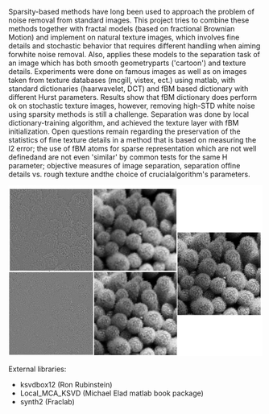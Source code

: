 Sparsity-based methods have long been used to approach the problem of noise removal from standard images.
This project tries to combine these methods together with fractal models
(based on fractional Brownian Motion) and implement on natural texture images, 
which involves fine details and stochastic behavior that requires different handling when aiming forwhite noise removal.
Also, applies these models to the separation task of an image which has both smooth geometryparts ('cartoon') and texture details.
Experiments were done on famous images as well as on images taken from texture databases (mcgill, vistex, ect.) using matlab,
with standard dictionaries (haarwavelet, DCT) and fBM based dictionary with different Hurst parameters. 
Results show that fBM dictionary does perform ok on stochastic texture images, however, 
removing high-STD white noise using sparsity methods is still a challenge. 
Separation was done by local dictionary-training algorithm, and achieved the texture layer with fBM initialization.
Open questions remain regarding the preservation of the statistics of fine texture details
in a method that is based on measuring the l2 error; 
the use of fBM atoms for sparse representation which are not well definedand are not even 'similar' by common tests
for the same H parameter; 
objective measures of image separation, separation offine details vs. 
rough texture andthe choice of crucialalgorithm's parameters.

![image](readme_image.jpg)


External libraries:
- ksvdbox12 (Ron Rubinstein)
- Local_MCA_KSVD (Michael Elad matlab book package)
- synth2 (Fraclab) 
